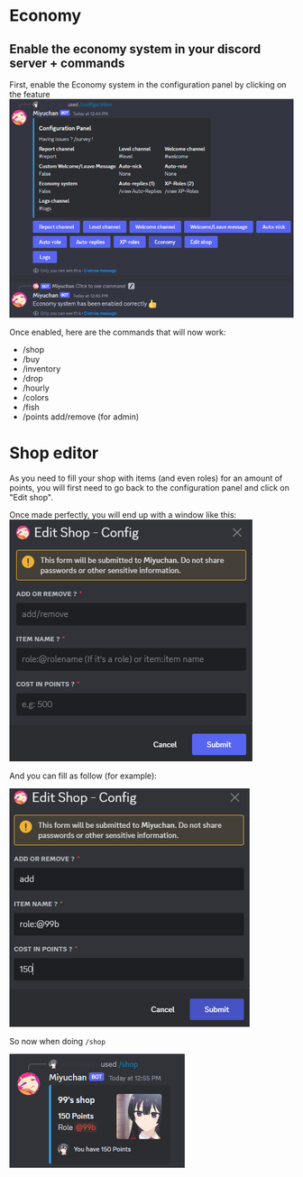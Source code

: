 # Economy
## Enable the economy system in your discord server + commands

First, enable the Economy system in the configuration panel by clicking on the feature  
![Reporting someone](../assets/economy.png)

Once enabled, here are the commands that will now work:
* /shop
* /buy
* /inventory
* /drop
* /hourly
* /colors
* /fish
* /points add/remove (for admin)

# Shop editor

As you need to fill your shop with items (and even roles) for an amount of points, you will first need to go back to the configuration panel and click on "Edit shop".  

Once made perfectly, you will end up with a window like this:  
![Shop editor window](../assets/1_shop.png)

And you can fill as follow (for example):  

![Shop editor example](../assets/2_shop.png)

So now when doing `/shop`  

![Shop view](../assets/3_shop.png)